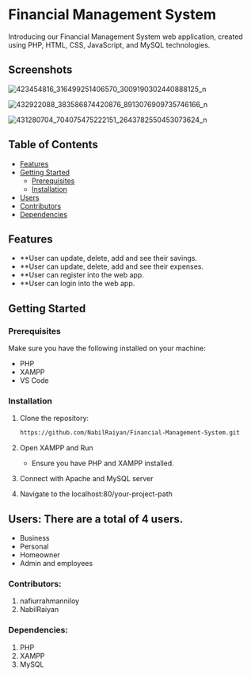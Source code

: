 # Financial Management System

Introducing our Financial Management System web application, created using PHP, HTML, CSS, JavaScript, and MySQL technologies.

## Screenshots

![423454816_316499251406570_3009190302440888125_n](https://github.com/NabilRaiyan/Financial-Management-System/assets/31074461/f000cec0-f5b3-4a34-808a-22243da0d5a0)

![432922088_383586874420876_8913076909735746166_n](https://github.com/NabilRaiyan/Financial-Management-System/assets/31074461/05445947-54bf-4900-afbc-b9fea7827082)


![431280704_704075475222151_2643782550453073624_n](https://github.com/NabilRaiyan/Financial-Management-System/assets/31074461/4334aa18-6ab1-4dc3-a8a4-5f04effbd4cc)



## Table of Contents
- [Features](#features)
- [Getting Started](#getting-started)
  - [Prerequisites](#prerequisites)
  - [Installation](#installation)
- [Users](#users)
- [Contributors](#contributors)
- [Dependencies](#dependencies)


## Features

- **User can update, delete, add and see their savings.
- **User can update, delete, add and see their expenses.
- **User can register into the web app.
- **User can login into the web app.

## Getting Started

### Prerequisites

Make sure you have the following installed on your machine:

- PHP
- XAMPP
- VS Code

### Installation

1. Clone the repository:

   ```bash
   https://github.com/NabilRaiyan/Financial-Management-System.git

2. Open XAMPP and Run
   - Ensure you have PHP and XAMPP installed.
3. Connect with Apache and MySQL server
   
4. Navigate to the localhost:80/your-project-path


## Users: There are a total of 4 users.
  - Business 
  - Personal
  - Homeowner
  - Admin and employees

### Contributors:

1. nafiurrahmanniloy
2. NabilRaiyan

### Dependencies: 
1. PHP
2. XAMPP
3. MySQL




